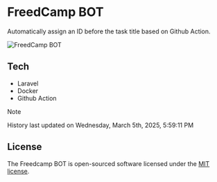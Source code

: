# FreedCamp BOT

Automatically assign an ID before the task title based on Github Action.

![FreedCamp BOT](https://repository-images.githubusercontent.com/737932867/7d34798b-2680-471c-b089-a78a718d3d6a)

## Tech

- Laravel
- Docker
- Github Action

> [!NOTE]  
> History last updated on Wednesday, March 5th, 2025, 5:59:11 PM

## License

The Freedcamp BOT is open-sourced software licensed under the [MIT license](https://opensource.org/licenses/MIT).

